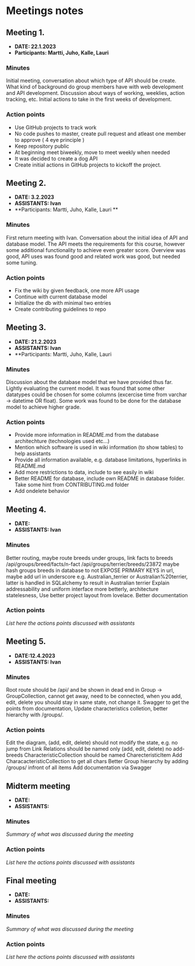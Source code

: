 # Meetings notes

## Meeting 1.
* **DATE: 22.1.2023**
* **Participants: Martti, Juho, Kalle, Lauri**

### Minutes
Initial meeting, conversation about which type of API should be create.
What kind of background do group members have with web development and API development.
Discussion about ways of working, weeklies, action tracking, etc.
Initial actions to take in the first weeks of development.

### Action points
- Use GitHub projects to track work
- No code pushes to master, create pull request and atleast one member to approve ( 4 eye principle )
- Keep repository public
- At beginning meet biweekly, move to meet weekly when needed
- It was decided to create a dog API
- Create initial actions in GitHub projects to kickoff the project.


## Meeting 2.
* **DATE: 3.2.2023**
* **ASSISTANTS: Ivan**
* **Participants: Martti, Juho, Kalle, Lauri **

### Minutes
First return meeting with Ivan. Conversation about the initial idea of API and database model. The API meets the requirements for this course, however some additional functionality to achieve even greater score. Overview was good, API uses was found good and related work was good, but needed some tuning. 


### Action points
- Fix the wiki by given feedback, one more API usage
- Continue with current database model
- Initialize the db with minimal two entries
- Create contributing guidelines to repo




## Meeting 3.
* **DATE: 21.2.2023**
* **ASSISTANTS: Ivan**
* **Participants: Martti, Juho, Kalle, Lauri

### Minutes
Discussion about the database model that we have provided thus far. Lightly evaluating the current model. It was found that some other datatypes could be chosen for some columns (excercise time from varchar -> datetime OR float). Some work was found to be done for the database model to achieve higher grade.

### Action points
- Provide more information in README.md from the database architechture (technologies used etc...)
- Mention which software is used in wiki information (to show tables) to help assistants
- Provide all information available, e.g. database limitations, hyperlinks in README.md
- Add more restrictions to data, include to see easily in wiki
- Better README for database, include own README in database folder. Take some hint from CONTRIBUTING.md folder
- Add ondelete behavior




## Meeting 4.
* **DATE:**
* **ASSISTANTS: Ivan**

### Minutes
Better routing, maybe route breeds under groups, link facts to breeds /api/groups/breed/facts/n-fact
/api/groups/terrier/breeds/23872
maybe hash groups breeds in database to not EXPOSE PRIMARY KEYS in url, maybe add url in underscore e.g. Australian_terrier or Australian%20terrier, latter is handled in SQLalchemy to result in Australian terrier
Explain addressability and uniform interface more betterly, architecture statelesness, Use better project layout from lovelace. Better documentation

### Action points
*List here the actions points discussed with assistants*

## Meeting 5.
* **DATE:12.4.2023**
* **ASSISTANTS: Ivan**

### Minutes
Root route should be /api/ and be shown in dead end in Group -> GroupCollection, cannot get away, need to be connected, when you add, edit, delete you should stay in same state, not change it. Swagger to get the points from documentation, Update characteristics colletion, better hierarchy with /groups/.

### Action points
Edit the diagram, (add, edit, delete) should not modify the state, e.g. no jump from
Link Relations should be named only (add, edit, delete) no add-breeds
CharacteristicCollection should be named CharecteristicItem
Add CharacacteristicCollection to get all chars
Better Group hierarchy by adding /groups/ infront of all items
Add documentation via Swagger


## Midterm meeting
* **DATE:**
* **ASSISTANTS:**

### Minutes
*Summary of what was discussed during the meeting*

### Action points
*List here the actions points discussed with assistants*




## Final meeting
* **DATE:**
* **ASSISTANTS:**

### Minutes
*Summary of what was discussed during the meeting*

### Action points
*List here the actions points discussed with assistants*




